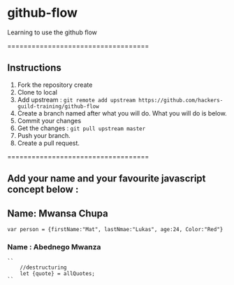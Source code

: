 # github-flow
Learning to use the github flow 

===================================
## Instructions 
1. Fork the repository create
2. Clone to local 
3. Add upstream : `git remote add upstream https://github.com/hackers-guild-training/github-flow`
4. Create a branch named after what you will do. What you will do is below. 
6. Commit your changes 
5. Get the changes : `git pull upstream master`
6. Push your branch.
7. Create a pull request. 

=================================== 

## Add your name and your favourite javascript concept below : 

 ## Name: Mwansa Chupa
  ``
var person = {firstName:"Mat",
	      lastNmae:"Lukas",
	      age:24,
 	      Color:"Red"}	
 ``
 ### Name  : Abednego Mwanza

	``  
		//destructuring
		let {quote} = allQuotes; 
	`` 